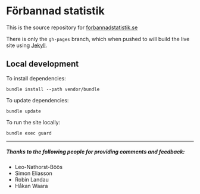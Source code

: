 Förbannad statistik
===================

This is the source repository for [forbannadstatistik.se](https://forbannadstatistik.se/)

There is only the `gh-pages` branch, which when pushed to will build the live site using [Jekyll](http://jekyllrb.com/).

Local development
-----------------

To install dependencies:

    bundle install --path vendor/bundle

To update dependencies:

    bundle update

To run the site locally:

    bundle exec guard

---

##### Thanks to the following people for providing comments and feedback:

* Leo-Nathorst-Böös
* Simon Eliasson
* Robin Landau
* Håkan Waara
